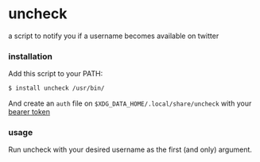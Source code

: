 # uncheck

a script to notify you if a username becomes available on twitter

### installation

Add this script to your PATH:

```sh
$ install uncheck /usr/bin/
```

And create an `auth` file on `$XDG_DATA_HOME/.local/share/uncheck` with your [bearer token](https://developer.twitter.com/en/docs/authentication/oauth-2-0/bearer-tokens)

### usage

Run uncheck with your desired username as the first (and only) argument.
